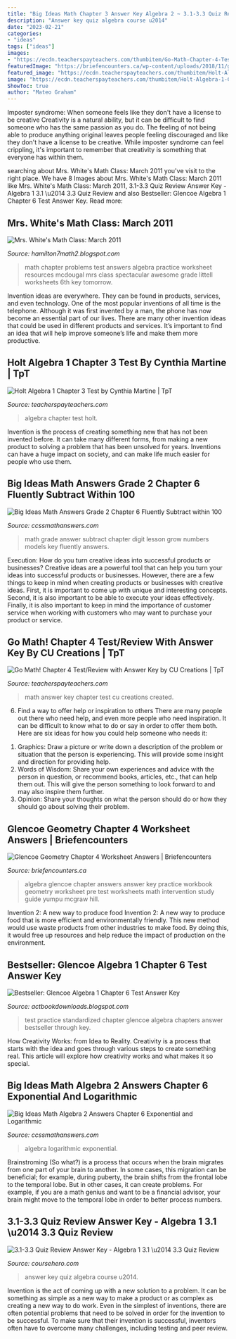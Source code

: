 ```yaml
---
title: "Big Ideas Math Chapter 3 Answer Key Algebra 2 ~ 3.1-3.3 Quiz Review Answer Key"
description: "Answer key quiz algebra course u2014"
date: "2023-02-21"
categories:
- "ideas"
tags: ["ideas"]
images:
- "https://ecdn.teacherspayteachers.com/thumbitem/Go-Math-Chapter-4-Test-Review-with-Answer-Key-2801301-1500873523/original-2801301-3.jpg"
featuredImage: "https://briefencounters.ca/wp-content/uploads/2018/11/glencoe-geometry-chapter-4-worksheet-answers-with-algebra-i-chapter-9-practice-workbook-answer-key-of-glencoe-geometry-chapter-4-worksheet-answers.jpg"
featured_image: "https://ecdn.teacherspayteachers.com/thumbitem/Holt-Algebra-1-Chapter-3-Test-044315000-1382131859-1500873374/original-933114-1.jpg"
image: "https://ecdn.teacherspayteachers.com/thumbitem/Holt-Algebra-1-Chapter-3-Test-044315000-1382131859-1500873374/original-933114-1.jpg"
ShowToc: true
author: "Mateo Graham"
---
```



Imposter syndrome: When someone feels like they don't have a license to be creative
Creativity is a natural ability, but it can be difficult to find someone who has the same passion as you do. The feeling of not being able to produce anything original leaves people feeling discouraged and like they don't have a license to be creative. While imposter syndrome can feel crippling, it's important to remember that creativity is something that everyone has within them.

	

		
searching about Mrs. White&#039;s Math Class: March 2011 you've visit to the right place. We have 8 Images about Mrs. White&#039;s Math Class: March 2011 like Mrs. White&#039;s Math Class: March 2011, 3.1-3.3 Quiz Review Answer Key - Algebra 1 3.1 \u2014 3.3 Quiz Review and also Bestseller: Glencoe Algebra 1 Chapter 6 Test Answer Key. Read more:
		
    
## Mrs. White&#039;s Math Class: March 2011

<img loading=lazy src="https://lh6.googleusercontent.com/-36zxmZVCCT8/TW1XSDVsV4I/AAAAAAAAADI/fhXVyKfmg2Q/s1600/Chapter+3+Practice+Test+B+pg1.jpg" onerror="this.onerror=null;this.src='https://tse4.mm.bing.net/th?id=OIP.iAdQfciqRs7uaWfHIkhaUAHaJx&amp;pid=15.1';" alt="Mrs. White&#039;s Math Class: March 2011">

_Source: hamilton7math2.blogspot.com_

>math chapter problems test answers algebra practice worksheet resources mcdougal mrs class spectacular awesome grade littell worksheets 6th key tomorrow. 

	

Invention ideas are everywhere. They can be found in products, services, and even technology. One of the most popular inventions of all time is the telephone. Although it was first invented by a man, the phone has now become an essential part of our lives. There are many other invention ideas that could be used in different products and services. It’s important to find an idea that will help improve someone’s life and make them more productive.

    
## Holt Algebra 1 Chapter 3 Test By Cynthia Martine | TpT

<img loading=lazy src="https://ecdn.teacherspayteachers.com/thumbitem/Holt-Algebra-1-Chapter-3-Test-044315000-1382131859-1500873374/original-933114-1.jpg" onerror="this.onerror=null;this.src='https://tse2.mm.bing.net/th?id=OIP.TOBpYNomY25wKWq9j-MDWQHaJm&amp;pid=15.1';" alt="Holt Algebra 1 Chapter 3 Test by Cynthia Martine | TpT">

_Source: teacherspayteachers.com_

>algebra chapter test holt. 

	

Invention is the process of creating something new that has not been invented before. It can take many different forms, from making a new product to solving a problem that has been unsolved for years. Inventions can have a huge impact on society, and can make life much easier for people who use them.

    
## Big Ideas Math Answers Grade 2 Chapter 6 Fluently Subtract Within 100

<img loading=lazy src="https://ccssmathanswers.com/wp-content/uploads/2021/01/Big-Ideas-Math-Book-2nd-Grade-Answer-Key-Chapter-6-Fluently-Subtract-100-Lesson-6.3-Use-Models-Subtract-Two-Digit-Numbers-Think-Grow-Modeling-Real-Life-1.jpg" onerror="this.onerror=null;this.src='https://tse3.mm.bing.net/th?id=OIP.o9yhR4xhb7HQJV7SfZH5GwHaEp&amp;pid=15.1';" alt="Big Ideas Math Answers Grade 2 Chapter 6 Fluently Subtract within 100">

_Source: ccssmathanswers.com_

>math grade answer subtract chapter digit lesson grow numbers models key fluently answers. 

	

Execution: How do you turn creative ideas into successful products or businesses?
Creative ideas are a powerful tool that can help you turn your ideas into successful products or businesses. However, there are a few things to keep in mind when creating products or businesses with creative ideas. First, it is important to come up with unique and interesting concepts. Second, it is also important to be able to execute your ideas effectively. Finally, it is also important to keep in mind the importance of customer service when working with customers who may want to purchase your product or service.

    
## Go Math! Chapter 4 Test/Review With Answer Key By CU Creations | TpT

<img loading=lazy src="https://ecdn.teacherspayteachers.com/thumbitem/Go-Math-Chapter-4-Test-Review-with-Answer-Key-2801301-1500873523/original-2801301-3.jpg" onerror="this.onerror=null;this.src='https://tse3.mm.bing.net/th?id=OIP.zG2aJRXWg4M0EOcHFtMz2gAAAA&amp;pid=15.1';" alt="Go Math! Chapter 4 Test/Review with Answer Key by CU Creations | TpT">

_Source: teacherspayteachers.com_

>math answer key chapter test cu creations created. 

	

6) Find a way to offer help or inspiration to others
There are many people out there who need help, and even more people who need inspiration. It can be difficult to know what to do or say in order to offer them both. Here are six ideas for how you could help someone who needs it: 
1. Graphics: Draw a picture or write down a description of the problem or situation that the person is experiencing. This will provide some insight and direction for providing help. 
2. Words of Wisdom: Share your own experiences and advice with the person in question, or recommend books, articles, etc., that can help them out. This will give the person something to look forward to and may also inspire them further. 
3. Opinion: Share your thoughts on what the person should do or how they should go about solving their problem.

    
## Glencoe Geometry Chapter 4 Worksheet Answers | Briefencounters

<img loading=lazy src="https://briefencounters.ca/wp-content/uploads/2018/11/glencoe-geometry-chapter-4-worksheet-answers-with-algebra-i-chapter-9-practice-workbook-answer-key-of-glencoe-geometry-chapter-4-worksheet-answers.jpg" onerror="this.onerror=null;this.src='https://tse1.mm.bing.net/th?id=OIP.bxguFgSOvatjabSbHdjq9wAAAA&amp;pid=15.1';" alt="Glencoe Geometry Chapter 4 Worksheet Answers | Briefencounters">

_Source: briefencounters.ca_

>algebra glencoe chapter answers answer key practice workbook geometry worksheet pre test worksheets math intervention study guide yumpu mcgraw hill. 

	

Invention 2: A new way to produce food
Invention 2: A new way to produce food that is more efficient and environmentally friendly. This new method would use waste products from other industries to make food. By doing this, it would free up resources and help reduce the impact of production on the environment.

    
## Bestseller: Glencoe Algebra 1 Chapter 6 Test Answer Key

<img loading=lazy src="https://s1.studyres.com/store/data/000415248_1-6058ff12e1876b02b1c1c76702ba1432.png" onerror="this.onerror=null;this.src='https://tse1.mm.bing.net/th?id=OIP.poGAlvLbCPzbE-_Y5VbCZAHaJf&amp;pid=15.1';" alt="Bestseller: Glencoe Algebra 1 Chapter 6 Test Answer Key">

_Source: actbookdownloads.blogspot.com_

>test practice standardized chapter glencoe algebra chapters answer bestseller through key. 

	

How Creativity Works: from Idea to Reality.
Creativity is a process that starts with the idea and goes through various steps to create something real. This article will explore how creativity works and what makes it so special.

    
## Big Ideas Math Algebra 2 Answers Chapter 6 Exponential And Logarithmic

<img loading=lazy src="https://ccssmathanswers.com/wp-content/uploads/2021/02/Big-idea-math-Algerbra-2-chapter-6-Exponential-and-Logarithmic-Functions-Monitoring-progress-exercise-6.1-3.jpg" onerror="this.onerror=null;this.src='https://tse3.mm.bing.net/th?id=OIP.RYCMiIe6pmHoI6PueWv5NAHaHr&amp;pid=15.1';" alt="Big Ideas Math Algebra 2 Answers Chapter 6 Exponential and Logarithmic">

_Source: ccssmathanswers.com_

>algebra logarithmic exponential. 

	

Brainstroming (So what?) is a process that occurs when the brain migrates from one part of your brain to another. In some cases, this migration can be beneficial; for example, during puberty, the brain shifts from the frontal lobe to the temporal lobe. But in other cases, it can create problems. For example, if you are a math genius and want to be a financial advisor, your brain might move to the temporal lobe in order to better process numbers.

    
## 3.1-3.3 Quiz Review Answer Key - Algebra 1 3.1 \u2014 3.3 Quiz Review

<img loading=lazy src="https://www.coursehero.com/thumb/00/0e/000e0b2c9b33d08e83336f2689c92f57335e6391_180.jpg" onerror="this.onerror=null;this.src='https://tse1.mm.bing.net/th?id=OIP.jCqaTzsXZGyYUNFf5ktaXgAAAA&amp;pid=15.1';" alt="3.1-3.3 Quiz Review Answer Key - Algebra 1 3.1 \u2014 3.3 Quiz Review">

_Source: coursehero.com_

>answer key quiz algebra course u2014. 

	

Invention is the act of coming up with a new solution to a problem. It can be something as simple as a new way to make a product or as complex as creating a new way to do work. Even in the simplest of inventions, there are often potential problems that need to be solved in order for the invention to be successful. To make sure that their invention is successful, inventors often have to overcome many challenges, including testing and peer review.

